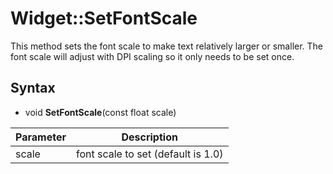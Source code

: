 # Widget::SetFontScale #
This method sets the font scale to make text relatively larger or smaller. The font scale will adjust with DPI scaling so it only needs to be set once.

## Syntax ##

- void **SetFontScale**(const float scale)

| Parameter | Description |
| --- | --- |
| scale | font scale to set (default is 1.0) |
